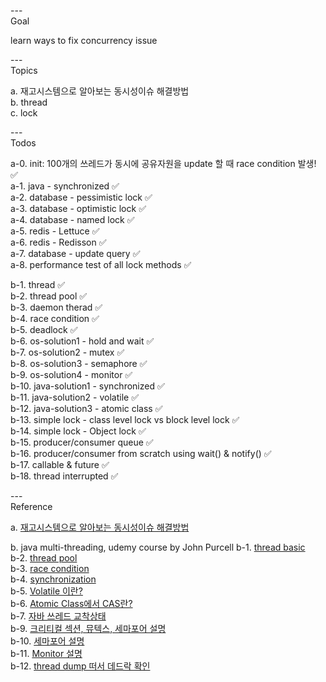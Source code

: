 ---\
Goal


learn ways to fix concurrency issue



---\
Topics


a. 재고시스템으로 알아보는 동시성이슈 해결방법\
b. thread\
c. lock




---\
Todos


a-0. init: 100개의 쓰레드가 동시에 공유자원을 update 할 때 race condition 발생! :white_check_mark:\
a-1. java - synchronized :white_check_mark:\
a-2. database - pessimistic lock :white_check_mark:\
a-3. database - optimistic lock :white_check_mark:\
a-4. database - named lock :white_check_mark:\
a-5. redis - Lettuce :white_check_mark:\
a-6. redis - Redisson :white_check_mark:\
a-7. database - update query :white_check_mark:\
a-8. performance test of all lock methods :white_check_mark:


b-1. thread :white_check_mark:\
b-2. thread pool :white_check_mark:\
b-3. daemon therad :white_check_mark:\
b-4. race condition :white_check_mark:\
b-5. deadlock :white_check_mark:\
b-6. os-solution1 - hold and wait :white_check_mark:\
b-7. os-solution2 - mutex :white_check_mark:\
b-8. os-solution3 - semaphore :white_check_mark:\
b-9. os-solution4 - monitor :white_check_mark:\
b-10. java-solution1 - synchronized :white_check_mark:\
b-11. java-solution2 - volatile :white_check_mark:\
b-12. java-solution3 - atomic class :white_check_mark:\
b-13. simple lock - class level lock vs block level lock :white_check_mark:\
b-14. simple lock - Object lock :white_check_mark:\
b-15. producer/consumer queue :white_check_mark:\
b-16. producer/consumer from scratch using wait() & notify() :white_check_mark:\
b-17. callable & future :white_check_mark:\
b-18. thread interrupted :white_check_mark:


---\
Reference


a. [재고시스템으로 알아보는 동시성이슈 해결방법](https://www.inflearn.com/course/lecture?courseSlug=%EB%8F%99%EC%8B%9C%EC%84%B1%EC%9D%B4%EC%8A%88-%EC%9E%AC%EA%B3%A0%EC%8B%9C%EC%8A%A4%ED%85%9C&unitId=125484&tab=curriculum)

b. java multi-threading, udemy course by John Purcell
b-1. [thread basic](https://github.com/woowacourse/jwp-hands-on) \
b-2. [thread pool](https://github.com/woowacourse/jwp-hands-on) \
b-3. [race condition](https://hudi.blog/race-condition-critical-section-mutual-exclusion/) \
b-4. [synchronization](https://github.com/woowacourse/jwp-hands-on) \
b-5. [Volatile 이란?](https://ttl-blog.tistory.com/238) \
b-6. [Atomic Class에서 CAS란?](https://javaplant.tistory.com/23#:~:text=AtomicInteger%EB%9E%80%20%EC%9B%90%EC%9E%90%EC%84%B1%EC%9D%84,%ED%95%98%EA%B8%B0%20%EC%9C%84%ED%95%B4%EC%84%9C%20%EA%B3%A0%EC%95%88%EB%90%9C%20%EB%B0%A9%EB%B2%95%EC%9D%B4%EB%8B%A4.) \
b-7. [자바 쓰레드 교착상태](https://math-coding.tistory.com/175) \
b-9. [크리티컬 섹션, 뮤텍스, 세마포어 설명](https://do-rang.tistory.com/90) \
b-10. [세마포어 설명](https://javaplant.tistory.com/30?category=789385) \
b-11. [Monitor 설명](https://velog.io/@hosunghan0821/Java-Monitor) \
b-12. [thread dump 떠서 데드락 확인](https://syundev.tistory.com/284?category=870166)


